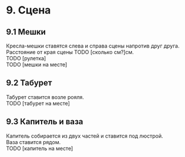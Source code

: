 # 9. Сцена
## 9.1 Мешки
Кресла-мешки ставятся слева и справа сцены напротив друг друга.\
Расстояние от края сцены TODO [сколько см?]см.\
TODO [рулетка]\
TODO [мешки на месте]
## 9.2 Табурет
Табурет ставится возле рояля.\
TODO [табурет на месте]
## 9.3 Капитель и ваза
Капитель собирается из двух частей и ставится под люстрой.\
Ваза ставится рядом.\
TODO [капитель на месте]